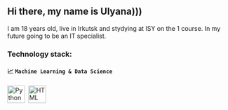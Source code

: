 ## Hi there, my name is Ulyana)))
<span  alight="start"> I am 18 years old, live in Irkutsk and stydying at ISY on the 1 course. In my future going to be an IT specialist.</span>
### Technology stack:

#### 📈 `Machine Learning & Data Science`
<img src="https://cdn.jsdelivr.net/gh/devicons/devicon/icons/python/python-original.svg" title="Python" width="40" height="40"/>&nbsp; 
<img src="https://e7.pngegg.com/pngimages/390/229/png-clipart-logo-html5-brand-design-text-logo.png" title="HTML" width="40" height="40"/>&nbsp; 


